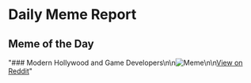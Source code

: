 # Daily Meme Report

## Meme of the Day
"### Modern Hollywood and Game Developers\n\n![Meme](https://i.redd.it/zn4dt3miezsd1.png)\n\n[View on Reddit](https://redd.it/1fwx0p3)"
